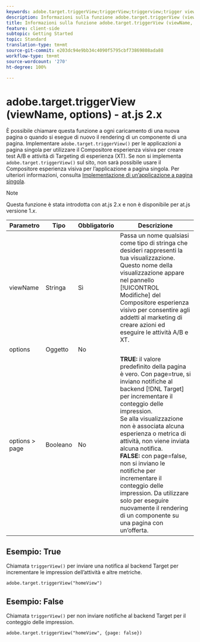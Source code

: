 ```yaml
---
keywords: adobe.target.triggerView;triggerView;triggerview;trigger view;at.js;functions;function;viewName;viewname;view name
description: Informazioni sulla funzione adobe.target.triggerView (viewName, options) per la libreria at.js JavaScript di Adobe Target.
title: Informazioni sulla funzione adobe.target.triggerView (viewName, options) per la libreria at.js JavaScript di Adobe Target.
feature: client-side
subtopic: Getting Started
topic: Standard
translation-type: tm+mt
source-git-commit: e203dc94e9bb34c4090f5795cbf73869808ada88
workflow-type: tm+mt
source-wordcount: '270'
ht-degree: 100%

---
```



# adobe.target.triggerView (viewName, options) - at.js 2.x

È possibile chiamare questa funzione a ogni caricamento di una nuova pagina o quando si esegue di nuovo il rendering di un componente di una pagina. Implementare `adobe.target.triggerView()` per le applicazioni a pagina singola per utilizzare il Compositore esperienza visiva per creare test A/B e attività di Targeting di esperienza (XT). Se non si implementa `adobe.target.triggerView()` sul sito, non sarà possibile usare il Compositore esperienza visiva per l’applicazione a pagina singola. Per ulteriori informazioni, consulta [Implementazione di un’applicazione a pagina singola](/help/c-implementing-target/c-implementing-target-for-client-side-web/how-to-deployatjs/target-atjs-single-page-application.md).

>[!NOTE]
>
>Questa funzione è stata introdotta con at.js 2.x e non è disponibile per at.js versione 1.*x*.

| Parametro | Tipo | Obbligatorio | Descrizione |
| --- | --- | --- | --- |
| viewName | Stringa | Sì | Passa un nome qualsiasi come tipo di stringa che desideri rappresenti la tua visualizzazione. Questo nome della visualizzazione appare nel pannello [!UICONTROL Modifiche] del Compositore esperienza visivo per consentire agli addetti al marketing di creare azioni ed eseguire le attività A/B e XT. |
| options | Oggetto | No |  |
| options > page | Booleano | No | **TRUE:** il valore predefinito della pagina è vero. Con page=true, si inviano notifiche al backend [!DNL Target] per incrementare il conteggio delle impression.<br>Se alla visualizzazione non è associata alcuna esperienza o metrica di attività, non viene inviata alcuna notifica.<br>**FALSE:** con page=false, non si inviano le notifiche per incrementare il conteggio delle impression. Da utilizzare solo per eseguire nuovamente il rendering di un componente su una pagina con un’offerta. |

## Esempio: True

Chiamata `triggerView()` per inviare una notifica al backend Target per incrementare le impression dell’attività e altre metriche.

```
adobe.target.triggerView("homeView")
```

## Esempio: False

Chiamata `triggerView()` per non inviare notifiche al backend Target per il conteggio delle impression.

```
adobe.target.triggerView("homeView", {page: false})
```

